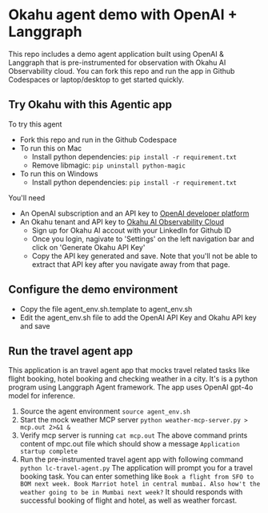 # Okahu agent demo with OpenAI + Langgraph
This repo includes a demo agent application built using OpenAI & Langgraph that is pre-instrumented for observation with Okahu AI Observability cloud. 
You can fork this repo and run the app in Github Codespaces or laptop/desktop to get started quickly.

## Try Okahu with this Agentic app

To try this agent 
- Fork this repo and run in the Github Codespace 
- To run this on Mac 
  - Install python dependencies: ```pip install -r requirement.txt```
  - Remove libmagic: ```pip uninstall python-magic```
- To run this on Windows
  - Install python dependencies: ```pip install -r requirement.txt```

You'll need 
- An OpenAI subscription and an API key to [OpenAI developer platform](https://platform.openai.com/overview)
- An Okahu tenant and API key to [Okahu AI Observability Cloud](https://www.okahu.co)
  - Sign up for Okahu AI accout with your LinkedIn for Github ID
  - Once you login, nagivate to 'Settings' on the left navigation bar and click on 'Generate Okahu API Key'
  - Copy the API key generated and save. Note that you'll not be able to extract that API key after you navigate away from that page.

## Configure the demo environment
- Copy the file agent_env.sh.template to agent_env.sh
- Edit the agent_env.sh file to add the OpenAI API Key and Okahu API key and save

## Run the travel agent app 
This application is an travel agent app that mocks travel related tasks like flight booking, hotel booking and checking weather in a city.
It's is a python program using Langgraph Agent framework. 
The app uses OpenAI gpt-4o model for inference.

1. Source the agent environment
  ```source agent_env.sh```
2. Start the mock weather MCP server
  ```python weather-mcp-server.py > mcp.out 2>&1 &```
3. Verify mcp server is running
  ```cat mcp.out```
  The above command prints content of mpc.out file which should show a message `Application startup complete`
4. Run the pre-instrumented travel agent app with following command
   ```python lc-travel-agent.py```
   The application will prompt you for a travel booking task. You can enter something like `Book a flight from SFO to BOM next week. Book Marriot hotel in central mumbai. Also how't the weather going to be in Mumbai next week?`
   It should responds with successful booking of flight and hotel, as well as weather forcast.

